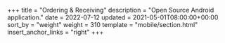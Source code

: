+++
title = "Ordering & Receiving"
description = "Open Source Android application."
date = 2022-07-12
updated = 2021-05-01T08:00:00+00:00
sort_by = "weight"
weight = 310
template = "mobile/section.html"
insert_anchor_links = "right"
+++
